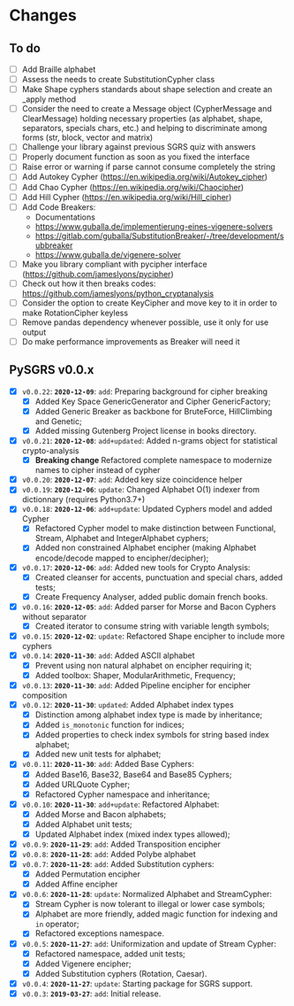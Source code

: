 # Changes

## To do

 - [ ] Add Braille alphabet
 - [ ] Assess the needs to create SubstitutionCypher class
 - [ ] Make Shape cyphers standards about shape selection and create an _apply method
 - [ ] Consider the need to create a Message object (CypherMessage and ClearMessage) holding necessary properties
   (as alphabet, shape, separators, specials chars, etc.) and helping to discriminate among forms (str, block, vector and matrix)
 - [ ] Challenge your library against previous SGRS quiz with answers
 - [ ] Properly document function as soon as you fixed the interface
 - [ ] Raise error or warning if parse cannot consume completely the string
 - [ ] Add Autokey Cypher (https://en.wikipedia.org/wiki/Autokey_cipher)
 - [ ] Add Chao Cypher (https://en.wikipedia.org/wiki/Chaocipher)
 - [ ] Add Hill Cypher (https://en.wikipedia.org/wiki/Hill_cipher)  
 - [ ] Add Code Breakers:
    - Documentations 
    - https://www.guballa.de/implementierung-eines-vigenere-solvers
    - https://gitlab.com/guballa/SubstitutionBreaker/-/tree/development/subbreaker
    - https://www.guballa.de/vigenere-solver
 - [ ] Make you library compliant with pycipher interface (https://github.com/jameslyons/pycipher)
 - [ ] Check out how it then breaks codes: https://github.com/jameslyons/python_cryptanalysis
 - [ ] Consider the option to create KeyCipher and move key to it in order to make RotationCipher keyless
 - [ ] Remove pandas dependency whenever possible, use it only for use output
 - [ ] Do make performance improvements as Breaker will need it

## PySGRS v0.0.x

- [x] `v0.0.22`: **`2020-12-09`**: `add`: Preparing background for cipher breaking
  - [x] Added Key Space GenericGenerator and Cipher GenericFactory;
  - [x] Added Generic Breaker as backbone for BruteForce, HillClimbing and Genetic;
  - [x] Added missing Gutenberg Project license in books directory.
- [x] `v0.0.21`: **`2020-12-08`**: `add+updated`: Added n-grams object for statistical crypto-analysis
  - [x] **Breaking change** Refactored complete namespace to modernize names to cipher instead of cypher
- [x] `v0.0.20`: **`2020-12-07`**: `add`: Added key size coincidence helper
- [x] `v0.0.19`: **`2020-12-06`**: `update`: Changed Alphabet O(1) indexer from dictionnary (requires Python3.7+) 
- [x] `v0.0.18`: **`2020-12-06`**: `add+update`: Updated Cyphers model and added Cypher
  - [x] Refactored Cypher model to make distinction between Functional, Stream, Alphabet and IntegerAlphabet cyphers;
  - [x] Added non constrained Alphabet encipher (making Alphabet encode/decode mapped to encipher/decipher);
- [x] `v0.0.17`: **`2020-12-06`**: `add`: Added new tools for Crypto Analysis:
  - [x] Created cleanser for accents, punctuation and special chars, added tests;
  - [x] Create Frequency Analyser, added public domain french books.
- [x] `v0.0.16`: **`2020-12-05`**: `add`: Added parser for Morse and Bacon Cyphers without separator
  - [x] Created iterator to consume string with variable length symbols;
- [x] `v0.0.15`: **`2020-12-02`**: `update`: Refactored Shape encipher to include more cyphers
- [x] `v0.0.14`: **`2020-11-30`**: `add`: Added ASCII alphabet
  - [x] Prevent using non natural alphabet on encipher requiring it;
  - [x] Added toolbox: Shaper, ModularArithmetic, Frequency;
- [x] `v0.0.13`: **`2020-11-30`**: `add`: Added Pipeline encipher for encipher composition
- [x] `v0.0.12`: **`2020-11-30`**: `updated`: Added Alphabet index types
  - [x] Distinction among alphabet index type is made by inheritance;
  - [x] Added `is_monotonic` function for indices;
  - [x] Added properties to check index symbols for string based index alphabet;
  - [x] Added new unit tests for alphabet;
- [x] `v0.0.11`: **`2020-11-30`**: `add`: Added Base Cyphers:
  - [x] Added Base16, Base32, Base64 and Base85 Cyphers;
  - [x] Added URLQuote Cypher;
  - [x] Refactored Cypher namespace and inheritance;
- [x] `v0.0.10`: **`2020-11-30`**: `add+update`: Refactored Alphabet:
  - [x] Added Morse and Bacon alphabets;
  - [x] Added Alphabet unit tests;
  - [x] Updated Alphabet index (mixed index types allowed);
- [x] `v0.0.9`: **`2020-11-29`**: `add`: Added Transposition encipher
- [x] `v0.0.8`: **`2020-11-28`**: `add`: Added Polybe alphabet
- [x] `v0.0.7`: **`2020-11-28`**: `add`: Added Substitution cyphers:
  - [x] Added Permutation encipher
  - [x] Added Affine encipher
- [x] `v0.0.6`: **`2020-11-28`**: `update`: Normalized Alphabet and StreamCypher: 
  - [x] Stream Cypher is now tolerant to illegal or lower case symbols;
  - [x] Alphabet are more friendly, added magic function for indexing and `in` operator;
  - [x] Refactored exceptions namespace.
- [x] `v0.0.5`: **`2020-11-27`**: `add`: Uniformization and update of Stream Cypher:
  - [x] Refactored namespace, added unit tests;
  - [x] Added Vigenere encipher;
  - [x] Added Substitution cyphers (Rotation, Caesar).
- [x] `v0.0.4`: **`2020-11-27`**: `update`: Starting package for SGRS support.
- [x] `v0.0.3`: **`2019-03-27`**: `add`: Initial release.
